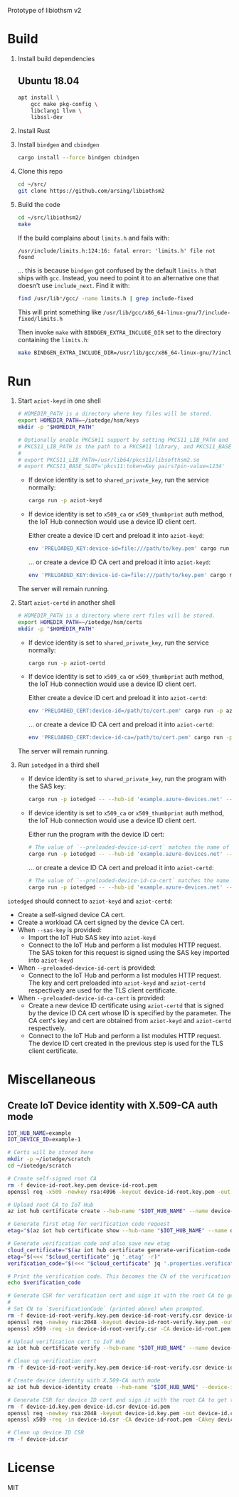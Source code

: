 Prototype of libiothsm v2


# Build

1. Install build dependencies

    ## Ubuntu 18.04

    ```sh
    apt install \
        gcc make pkg-config \
        libclang1 llvm \
        libssl-dev
    ```

1. Install Rust

1. Install `bindgen` and `cbindgen`

    ```sh
    cargo install --force bindgen cbindgen
    ```

1. Clone this repo

    ```sh
    cd ~/src/
    git clone https://github.com/arsing/libiothsm2
    ```

1. Build the code

    ```sh
    cd ~/src/libiothsm2/
    make
    ```

    If the build complains about `limits.h` and fails with:

    ```
    /usr/include/limits.h:124:16: fatal error: 'limits.h' file not found
    ```

    ... this is because `bindgen` got confused by the default `limits.h` that ships with `gcc`. Instead, you need to point it to an alternative one that doesn't use `include_next`. Find it with:

    ```sh
    find /usr/lib*/gcc/ -name limits.h | grep include-fixed
    ```

    This will print something like `/usr/lib/gcc/x86_64-linux-gnu/7/include-fixed/limits.h`

    Then invoke `make` with `BINDGEN_EXTRA_INCLUDE_DIR` set to the directory containing the `limits.h`:

    ```sh
    make BINDGEN_EXTRA_INCLUDE_DIR=/usr/lib/gcc/x86_64-linux-gnu/7/include-fixed/
    ```


# Run

1. Start `aziot-keyd` in one shell

    ```sh
    # HOMEDIR_PATH is a directory where key files will be stored.
    export HOMEDIR_PATH=~/iotedge/hsm/keys
    mkdir -p "$HOMEDIR_PATH"

    # Optionally enable PKCS#11 support by setting PKCS11_LIB_PATH and PKCS11_BASE_SLOT.
    # PKCS11_LIB_PATH is the path to a PKCS#11 library, and PKCS11_BASE_SLOT is the PKCS#11 URI of a slot that will be used to store new keys.
    #
    # export PKCS11_LIB_PATH=/usr/lib64/pkcs11/libsofthsm2.so
    # export PKCS11_BASE_SLOT='pkcs11:token=Key pairs?pin-value=1234'
    ```

    - If device identity is set to `shared_private_key`, run the service normally:

        ```sh
        cargo run -p aziot-keyd
        ```

    - If device identity is set to `x509_ca` or `x509_thumbprint` auth method, the IoT Hub connection would use a device ID client cert.

        Either create a device ID cert and preload it into `aziot-keyd`:

        ```sh
        env 'PRELOADED_KEY:device-id=file:///path/to/key.pem' cargo run -p aziot-keyd
        ```

        ... or create a device ID CA cert and preload it into `aziot-keyd`:

        ```sh
        env 'PRELOADED_KEY:device-id-ca=file:///path/to/key.pem' cargo run -p aziot-keyd
        ```

    The server will remain running.

1. Start `aziot-certd` in another shell

    ```sh
    # HOMEDIR_PATH is a directory where cert files will be stored.
    export HOMEDIR_PATH=~/iotedge/hsm/certs
    mkdir -p "$HOMEDIR_PATH"
    ```

    - If device identity is set to `shared_private_key`, run the service normally:

        ```sh
        cargo run -p aziot-certd
        ```

    - If device identity is set to `x509_ca` or `x509_thumbprint` auth method, the IoT Hub connection would use a device ID client cert.

        Either create a device ID cert and preload it into `aziot-certd`:

        ```sh
        env 'PRELOADED_CERT:device-id=/path/to/cert.pem' cargo run -p aziot-certd
        ```

        ... or create a device ID CA cert and preload it into `aziot-certd`:

        ```sh
        env 'PRELOADED_CERT:device-id-ca=/path/to/cert.pem' cargo run -p aziot-certd
        ```

    The server will remain running.

1. Run `iotedged` in a third shell

    - If device identity is set to `shared_private_key`, run the program with the SAS key:

        ```sh
        cargo run -p iotedged -- --hub-id 'example.azure-devices.net' --device-id 'example-1' --sas-key 'QXp1cmUgSW9UIEVkZ2U='
        ```

    - If device identity is set to `x509_ca` or `x509_thumbprint` auth method, the IoT Hub connection would use a device ID client cert.

        Either run the program with the device ID cert:

        ```sh
        # The value of `--preloaded-device-id-cert` matches the name of the `PRELOADED_KEY:` and `PRELOADED_CERT:` env vars set above.
        cargo run -p iotedged -- --hub-id 'example.azure-devices.net' --device-id 'example-1' --preloaded-device-id-cert 'device-id'
        ```

        ... or create a device ID CA cert and preload it into `aziot-certd`:

        ```sh
        # The value of `--preloaded-device-id-ca-cert` matches the name of the `PRELOADED_KEY:` and `PRELOADED_CERT:` env vars set above.
        cargo run -p iotedged -- --hub-id 'example.azure-devices.net' --device-id 'example-1' --preloaded-device-id-ca-cert 'device-id-ca'
        ```

`iotedged` should connect to `aziot-keyd` and `aziot-certd`:

- Create a self-signed device CA cert.
- Create a workload CA cert signed by the device CA cert.
- When `--sas-key` is provided:
    - Import the IoT Hub SAS key into `aziot-keyd`
    - Connect to the IoT Hub and perform a list modules HTTP request. The SAS token for this request is signed using the SAS key imported into `aziot-keyd`
- When `--preloaded-device-id-cert` is provided:
    - Connect to the IoT Hub and perform a list modules HTTP request. The key and cert preloaded into `aziot-keyd` and `aziot-certd` respectively are used for the TLS client certificate.
- When `--preloaded-device-id-ca-cert` is provided:
    - Create a new device ID certificate using `aziot-certd` that is signed by the device ID CA cert whose ID is specified by the parameter. The CA cert's key and cert are obtained from `aziot-keyd` and `aziot-certd` respectively.
    - Connect to the IoT Hub and perform a list modules HTTP request. The device ID cert created in the previous step is used for the TLS client certificate.


# Miscellaneous

## Create IoT Device identity with X.509-CA auth mode

```sh
IOT_HUB_NAME=example
IOT_DEVICE_ID=example-1

# Certs will be stored here
mkdir -p ~/iotedge/scratch
cd ~/iotedge/scratch

# Create self-signed root CA
rm -f device-id-root.key.pem device-id-root.pem
openssl req -x509 -newkey rsa:4096 -keyout device-id-root.key.pem -out device-id-root.pem -days 365 -nodes

# Upload root CA to IoT Hub
az iot hub certificate create --hub-name "$IOT_HUB_NAME" --name device-id-root --path "$PWD/device-id-root.pem"

# Generate first etag for verification code request
etag="$(az iot hub certificate show --hub-name "$IOT_HUB_NAME" --name device-id-root --query etag --output tsv)"

# Generate verification code and also save new etag
cloud_certificate="$(az iot hub certificate generate-verification-code --hub-name "$IOT_HUB_NAME" --name device-id-root --etag "$etag")"
etag="$(<<< "$cloud_certificate" jq '.etag' -r)"
verification_code="$(<<< "$cloud_certificate" jq '.properties.verificationCode' -r)"

# Print the verification code. This becomes the CN of the verification cert.
echo $verification_code

# Generate CSR for verification cert and sign it with the root CA to get the verification cert.
#
# Set CN to `$verificationCode` (printed above) when prompted.
rm -f device-id-root-verify.key.pem device-id-root-verify.csr device-id-root-verify.pem
openssl req -newkey rsa:2048 -keyout device-id-root-verify.key.pem -out device-id-root-verify.csr -days 1 -nodes
openssl x509 -req -in device-id-root-verify.csr -CA device-id-root.pem -CAkey device-id-root.key.pem -out device-id-root-verify.pem -days 365 -CAcreateserial

# Upload verification cert to IoT Hub
az iot hub certificate verify --hub-name "$IOT_HUB_NAME" --name device-id-root --path $PWD/device-id-root-verify.pem --etag "$etag"

# Clean up verification cert
rm -f device-id-root-verify.key.pem device-id-root-verify.csr device-id-root-verify.pem

# Create device identity with X.509-CA auth mode
az iot hub device-identity create --hub-name "$IOT_HUB_NAME" --device-id "$IOT_DEVICE_ID" --auth-method x509_ca

# Generate CSR for device ID cert and sign it with the root CA to get the device ID cert.
rm -f device-id.key.pem device-id.csr device-id.pem
openssl req -newkey rsa:2048 -keyout device-id.key.pem -out device-id.csr -days 1 -nodes
openssl x509 -req -in device-id.csr -CA device-id-root.pem -CAkey device-id-root.key.pem -out device-id.pem -days 365 -CAcreateserial

# Clean up device ID CSR
rm -f device-id.csr
```


# License

MIT
